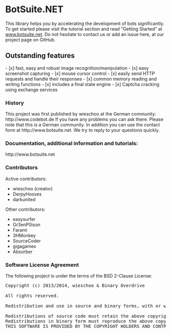 ﻿BotSuite.NET
=============

This library helps you by accelerating the development of bots significantly. 
To get started please visit the tutorial section and read "Getting Started" at
www.botsuite.net. Do not hesitate to contact us or add an issue here, at our project page on GitHub.


<h2>Outstanding features</h2>
- [x] fast, easy and robust image recognition/manipulation
- [x] easy screenshot capturing
- [x] mouse cursor control
- [x] easily send HTTP requests and handle their responses
- [x] common memory reading and writing functions
- [x] includes a final state engine
- [x] Captcha cracking using exchange services

<h3>History</h3>
This project was first published by wieschoo at the German community:
http://www.codebot.de
If you have any problems you can ask there. Please note that this is a German community. In addition you can use the contact form at http://www.botsuite.net. We try to reply to your questions quickly.

<h3>Documentation, additional information and tutorials:</h3>
http://www.botsuite.net

<h3>Contributors</h3>
Active contributors:
<ul>
<li>wieschoo (creator)</li>
<li>DerpyHooves</li>
<li>darkunited</li>
</ul>
Other contributors:
<ul>
<li>easysurfer</li>
<li>Gr3enP0ison</li>
<li>Farami</li>
<li>3HMonkey</li>
<li>SourceCoder</li>
<li>gigagames</li>
<li>Absorber</li>
</ul>


<h3>Software License Agreement</h3>

The following project is under the terms of the BSD 2-Clause License:
<pre>
Copyright (c) 2013/2014, wieschoo & Binary Overdrive

All rights reserved.

Redistribution and use in source and binary forms, with or without modification, are permitted provided that the following conditions are met:

Redistributions of source code must retain the above copyright notice, this list of conditions and the following disclaimer.
Redistributions in binary form must reproduce the above copyright notice, this list of conditions and the following disclaimer in the documentation and/or other materials provided with the distribution.
THIS SOFTWARE IS PROVIDED BY THE COPYRIGHT HOLDERS AND CONTRIBUTORS “AS IS” AND ANY EXPRESS OR IMPLIED WARRANTIES, INCLUDING, BUT NOT LIMITED TO, THE IMPLIED WARRANTIES OF MERCHANTABILITY AND FITNESS FOR A PARTICULAR PURPOSE ARE DISCLAIMED. IN NO EVENT SHALL THE COPYRIGHT HOLDER OR CONTRIBUTORS BE LIABLE FOR ANY DIRECT, INDIRECT, INCIDENTAL, SPECIAL, EXEMPLARY, OR CONSEQUENTIAL DAMAGES (INCLUDING, BUT NOT LIMITED TO, PROCUREMENT OF SUBSTITUTE GOODS OR SERVICES; LOSS OF USE, DATA, OR PROFITS; OR BUSINESS INTERRUPTION) HOWEVER CAUSED AND ON ANY THEORY OF LIABILITY, WHETHER IN CONTRACT, STRICT LIABILITY, OR TORT (INCLUDING NEGLIGENCE OR OTHERWISE) ARISING IN ANY WAY OUT OF THE USE OF THIS SOFTWARE, EVEN IF ADVISED OF THE POSSIBILITY OF SUCH DAMAGE.
</pre>
